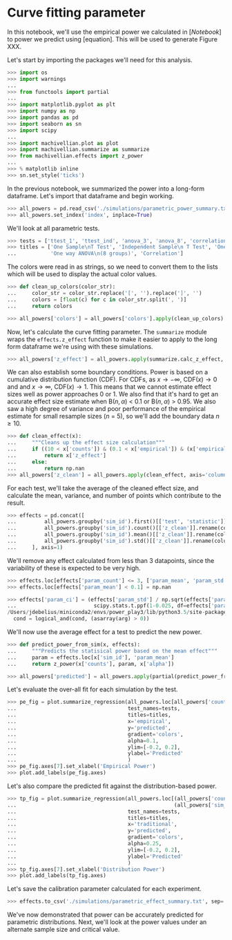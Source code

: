 # Curve fitting parameter
In this notebook, we'll use the empirical power we calculated in [*Notebook*] to power we predict using [equation]. This will be used to generate Figure XXX.

Let's start by importing the packages we'll need for this analysis.

```python
>>> import os
>>> import warnings
...
>>> from functools import partial
...
>>> import matplotlib.pyplot as plt
>>> import numpy as np
>>> import pandas as pd
>>> import seaborn as sn
>>> import scipy
...
>>> import machivellian.plot as plot
>>> import machivellian.summarize as summarize
>>> from machivellian.effects import z_power
...
>>> % matplotlib inline
>>> sn.set_style('ticks')
```

In the previous notebook, we summarized the power into a long-form dataframe. Let's import that dataframe and begin working.

```python
>>> all_powers = pd.read_csv('./simulations/parametric_power_summary.txt', sep='\t')
>>> all_powers.set_index('index', inplace=True)
```

We'll look at all parametric tests.

```python
>>> tests = ['ttest_1', 'ttest_ind', 'anova_3', 'anova_8', 'correlation']
>>> titles = ['One Sample\nT Test', 'Independent Sample\n T Test', 'One way ANOVA\n(3 groups)',
...           'One way ANOVA\n(8 groups)', 'Correlation']
```

The colors were read in as strings, so we need to convert them to the lists which will be used to display the actual color values.

```python
>>> def clean_up_colors(color_str):
...     color_str = color_str.replace('[', '').replace(']', '')
...     colors = [float(c) for c in color_str.split(', ')]
...     return colors
```

```python
>>> all_powers['colors'] = all_powers['colors'].apply(clean_up_colors)
```

Now, let's calculate the curve fitting parameter. The `summarize` module wraps the `effects.z_effect` function to make it easier to apply to the long form dataframe we're using with these simulations.

```python
>>> all_powers['z_effect'] = all_powers.apply(summarize.calc_z_effect, axis=1)
```

We can also establish some boundary conditions. Power is based on a cumulative distribution function (CDF). For CDFs, as $x \rightarrow -\infty$, $\textrm{CDF}(x) \rightarrow 0$ and and $x \rightarrow \infty$, $\textrm{CDF}(x) \rightarrow 1$. This means that we cannot estimate effect sizes well as power approaches 0 or 1. We also find that it's hard to get an accurate effect size estimate when B($n, \alpha$) < 0.1 or B($n, \alpha$) > 0.95. We also saw a high degree of variance and poor performance of the empirical estimate for small resample sizes ($n$ = 5), so we'll add the boundary data $n \geq 10$.

```python
>>> def clean_effect(x):
...     """Cleans up the effect size calculation"""
...     if ((10 < x['counts']) & (0.1 < x['empirical']) & (x['empirical'] < 0.95)):
...         return x['z_effect']
...     else:
...         return np.nan
>>> all_powers['z_clean'] = all_powers.apply(clean_effect, axis='columns')
```

For each test, we'll take the average of the cleaned effect size, and calculate the mean, variance, and number of points which contribute to the result.

```python
>>> effects = pd.concat([
...         all_powers.groupby('sim_id').first()[['test', 'statistic']],
...         all_powers.groupby('sim_id').count()[['z_clean']].rename(columns={'z_clean': 'param_count'}),
...         all_powers.groupby('sim_id').mean()[['z_clean']].rename(columns={'z_clean': 'param_mean'}),
...         all_powers.groupby('sim_id').std()[['z_clean']].rename(columns={'z_clean': 'param_std'}),
...     ], axis=1)
```

We'll remove any effect calculated from less than 3 datapoints, since the variability of these is expected to be very high.

```python
>>> effects.loc[effects['param_count'] <= 3, ['param_mean', 'param_std']] = np.nan
>>> effects.loc[effects['param_mean'] < 0.1] = np.nan
```

```python
>>> effects['param_ci'] = (effects['param_std'] / np.sqrt(effects['param_count']) *
...                         scipy.stats.t.ppf(1-0.025, df=effects['param_count'] - 1))
/Users/jdebelius/miniconda2/envs/power_play3/lib/python3.5/site-packages/scipy/stats/_distn_infrastructure.py:868: RuntimeWarning: invalid value encountered in greater
  cond = logical_and(cond, (asarray(arg) > 0))
```

We'll now use the average effect for a test to predict the new power.

```python
>>> def predict_power_from_sim(x, effects):
...     """Predicts the statisical power based on the mean effect"""
...     param = effects.loc[x['sim_id'], 'param_mean']
...     return z_power(x['counts'], param, x['alpha'])
```

```python
>>> all_powers['predicted'] = all_powers.apply(partial(predict_power_from_sim, effects=effects), axis=1)
```

Let's evaluate the over-all fit for each simulation by the test.

```python
>>> pe_fig = plot.summarize_regression(all_powers.loc[all_powers['counts'] > 10],
...                                    test_names=tests,
...                                    titles=titles,
...                                    x='empirical',
...                                    y='predicted',
...                                    gradient='colors',
...                                    alpha=0.1,
...                                    ylim=[-0.2, 0.2],
...                                    ylabel='Predicted'
...                                    )
>>> pe_fig.axes[7].set_xlabel('Empirical Power')
>>> plot.add_labels(pe_fig.axes)
```

Let's also compare the predicted fit against the distribution-based power.

```python
>>> tp_fig = plot.summarize_regression(all_powers.loc[(all_powers['counts'] > 10) &
...                                                   (all_powers['sim_position'] < 10)],
...                                    test_names=tests,
...                                    titles=titles,
...                                    x='traditional',
...                                    y='predicted',
...                                    gradient='colors',
...                                    alpha=0.25,
...                                    ylim=[-0.2, 0.2],
...                                    ylabel='Predicted'
...                                    )
>>> tp_fig.axes[7].set_xlabel('Distribution Power')
>>> plot.add_labels(tp_fig.axes)
```

Let's save the calibration parameter calculated for each experiment.

```python
>>> effects.to_csv('./simulations/parametric_effect_summary.txt', sep='\t', index_label='sim_id')
```

We've now demonstrated that power can be accurately predicted for parametric distributions. Next, we'll look at the power values under an alternate sample size and critical value.
